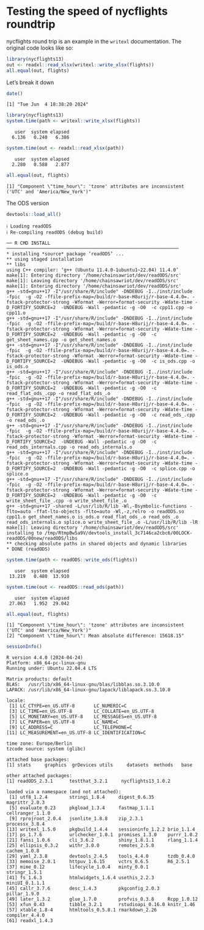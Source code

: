 # Testing the speed of nycflights roundtrip


nycflights round trip is an example in the `writexl` documentation. The
original code looks like so:

``` r
library(nycflights13)
out <- readxl::read_xlsx(writexl::write_xlsx(flights))
all.equal(out, flights)
```

Let’s break it down

``` r
date()
```

    [1] "Tue Jun  4 18:38:20 2024"

``` r
library(nycflights13)
system.time(path <- writexl::write_xlsx(flights))
```

       user  system elapsed 
      6.136   0.240   6.386 

``` r
system.time(out <- readxl::read_xlsx(path))
```

       user  system elapsed 
      2.280   0.588   2.877 

``` r
all.equal(out, flights)
```

    [1] "Component \"time_hour\": 'tzone' attributes are inconsistent ('UTC' and 'America/New_York')"

The ODS version

``` r
devtools::load_all()
```

    ℹ Loading readODS
    ℹ Re-compiling readODS (debug build)

    ── R CMD INSTALL ───────────────────────────────────────────────────────────────
    * installing *source* package ‘readODS’ ...
    ** using staged installation
    ** libs
    using C++ compiler: ‘g++ (Ubuntu 11.4.0-1ubuntu1~22.04) 11.4.0’
    make[1]: Entering directory '/home/chainsawriot/dev/readODS/src'
    make[1]: Leaving directory '/home/chainsawriot/dev/readODS/src'
    make[1]: Entering directory '/home/chainsawriot/dev/readODS/src'
    g++ -std=gnu++17 -I"/usr/share/R/include" -DNDEBUG -I../inst/include      -fpic  -g -O2 -ffile-prefix-map=/build/r-base-H8urij/r-base-4.4.0=. -fstack-protector-strong -Wformat -Werror=format-security -Wdate-time -D_FORTIFY_SOURCE=2  -UNDEBUG -Wall -pedantic -g -O0  -c cpp11.cpp -o cpp11.o
    g++ -std=gnu++17 -I"/usr/share/R/include" -DNDEBUG -I../inst/include      -fpic  -g -O2 -ffile-prefix-map=/build/r-base-H8urij/r-base-4.4.0=. -fstack-protector-strong -Wformat -Werror=format-security -Wdate-time -D_FORTIFY_SOURCE=2  -UNDEBUG -Wall -pedantic -g -O0  -c get_sheet_names.cpp -o get_sheet_names.o
    g++ -std=gnu++17 -I"/usr/share/R/include" -DNDEBUG -I../inst/include      -fpic  -g -O2 -ffile-prefix-map=/build/r-base-H8urij/r-base-4.4.0=. -fstack-protector-strong -Wformat -Werror=format-security -Wdate-time -D_FORTIFY_SOURCE=2  -UNDEBUG -Wall -pedantic -g -O0  -c is_ods.cpp -o is_ods.o
    g++ -std=gnu++17 -I"/usr/share/R/include" -DNDEBUG -I../inst/include      -fpic  -g -O2 -ffile-prefix-map=/build/r-base-H8urij/r-base-4.4.0=. -fstack-protector-strong -Wformat -Werror=format-security -Wdate-time -D_FORTIFY_SOURCE=2  -UNDEBUG -Wall -pedantic -g -O0  -c read_flat_ods_.cpp -o read_flat_ods_.o
    g++ -std=gnu++17 -I"/usr/share/R/include" -DNDEBUG -I../inst/include      -fpic  -g -O2 -ffile-prefix-map=/build/r-base-H8urij/r-base-4.4.0=. -fstack-protector-strong -Wformat -Werror=format-security -Wdate-time -D_FORTIFY_SOURCE=2  -UNDEBUG -Wall -pedantic -g -O0  -c read_ods_.cpp -o read_ods_.o
    g++ -std=gnu++17 -I"/usr/share/R/include" -DNDEBUG -I../inst/include      -fpic  -g -O2 -ffile-prefix-map=/build/r-base-H8urij/r-base-4.4.0=. -fstack-protector-strong -Wformat -Werror=format-security -Wdate-time -D_FORTIFY_SOURCE=2  -UNDEBUG -Wall -pedantic -g -O0  -c read_ods_internals.cpp -o read_ods_internals.o
    g++ -std=gnu++17 -I"/usr/share/R/include" -DNDEBUG -I../inst/include      -fpic  -g -O2 -ffile-prefix-map=/build/r-base-H8urij/r-base-4.4.0=. -fstack-protector-strong -Wformat -Werror=format-security -Wdate-time -D_FORTIFY_SOURCE=2  -UNDEBUG -Wall -pedantic -g -O0  -c splice.cpp -o splice.o
    g++ -std=gnu++17 -I"/usr/share/R/include" -DNDEBUG -I../inst/include      -fpic  -g -O2 -ffile-prefix-map=/build/r-base-H8urij/r-base-4.4.0=. -fstack-protector-strong -Wformat -Werror=format-security -Wdate-time -D_FORTIFY_SOURCE=2  -UNDEBUG -Wall -pedantic -g -O0  -c write_sheet_file_.cpp -o write_sheet_file_.o
    g++ -std=gnu++17 -shared -L/usr/lib/R/lib -Wl,-Bsymbolic-functions -flto=auto -ffat-lto-objects -flto=auto -Wl,-z,relro -o readODS.so cpp11.o get_sheet_names.o is_ods.o read_flat_ods_.o read_ods_.o read_ods_internals.o splice.o write_sheet_file_.o -L/usr/lib/R/lib -lR
    make[1]: Leaving directory '/home/chainsawriot/dev/readODS/src'
    installing to /tmp/RtmpBw5a9V/devtools_install_3c7146ca2cbc6/00LOCK-readODS/00new/readODS/libs
    ** checking absolute paths in shared objects and dynamic libraries
    * DONE (readODS)

``` r
system.time(path <- readODS::write_ods(flights))
```

       user  system elapsed 
     13.219   0.480  13.910 

``` r
system.time(out <- readODS::read_ods(path))
```

       user  system elapsed 
     27.063   1.952  29.042 

``` r
all.equal(out, flights)
```

    [1] "Component \"time_hour\": 'tzone' attributes are inconsistent ('UTC' and 'America/New_York')"
    [2] "Component \"time_hour\": Mean absolute difference: 15618.15"                                

``` r
sessionInfo()
```

    R version 4.4.0 (2024-04-24)
    Platform: x86_64-pc-linux-gnu
    Running under: Ubuntu 22.04.4 LTS

    Matrix products: default
    BLAS:   /usr/lib/x86_64-linux-gnu/blas/libblas.so.3.10.0 
    LAPACK: /usr/lib/x86_64-linux-gnu/lapack/liblapack.so.3.10.0

    locale:
     [1] LC_CTYPE=en_US.UTF-8       LC_NUMERIC=C              
     [3] LC_TIME=en_US.UTF-8        LC_COLLATE=en_US.UTF-8    
     [5] LC_MONETARY=en_US.UTF-8    LC_MESSAGES=en_US.UTF-8   
     [7] LC_PAPER=en_US.UTF-8       LC_NAME=C                 
     [9] LC_ADDRESS=C               LC_TELEPHONE=C            
    [11] LC_MEASUREMENT=en_US.UTF-8 LC_IDENTIFICATION=C       

    time zone: Europe/Berlin
    tzcode source: system (glibc)

    attached base packages:
    [1] stats     graphics  grDevices utils     datasets  methods   base     

    other attached packages:
    [1] readODS_2.3.1      testthat_3.2.1     nycflights13_1.0.2

    loaded via a namespace (and not attached):
     [1] utf8_1.2.4        stringi_1.8.4     digest_0.6.35     magrittr_2.0.3   
     [5] evaluate_0.23     pkgload_1.3.4     fastmap_1.1.1     cellranger_1.1.0 
     [9] rprojroot_2.0.4   jsonlite_1.8.8    zip_2.3.1         processx_3.8.4   
    [13] writexl_1.5.0     pkgbuild_1.4.4    sessioninfo_1.2.2 brio_1.1.4       
    [17] ps_1.7.6          urlchecker_1.0.1  promises_1.3.0    purrr_1.0.2      
    [21] fansi_1.0.6       cli_3.6.2         shiny_1.8.1.1     rlang_1.1.4      
    [25] ellipsis_0.3.2    withr_3.0.0       remotes_2.5.0     cachem_1.0.8     
    [29] yaml_2.3.8        devtools_2.4.5    tools_4.4.0       tzdb_0.4.0       
    [33] memoise_2.0.1     httpuv_1.6.15     vctrs_0.6.5       R6_2.5.1         
    [37] mime_0.12         lifecycle_1.0.4   minty_0.0.1       stringr_1.5.1    
    [41] fs_1.6.3          htmlwidgets_1.6.4 usethis_2.2.3     miniUI_0.1.1.1   
    [45] callr_3.7.6       desc_1.4.3        pkgconfig_2.0.3   pillar_1.9.0     
    [49] later_1.3.2       glue_1.7.0        profvis_0.3.8     Rcpp_1.0.12      
    [53] xfun_0.43         tibble_3.2.1      rstudioapi_0.16.0 knitr_1.46       
    [57] xtable_1.8-4      htmltools_0.5.8.1 rmarkdown_2.26    compiler_4.4.0   
    [61] readxl_1.4.3     
